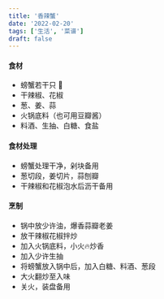 ```yaml
---
title: '香辣蟹'
date: '2022-02-20'
tags: ['生活', '菜谱']
draft: false
---
```


#### 食材
- 螃蟹若干只 🦀️
- 干辣椒、花椒
- 葱、姜、蒜
- 火锅底料（也可用豆瓣酱）
- 料酒、生抽、白糖、食盐
  
#### 食材处理
- 螃蟹处理干净，剁块备用
- 葱切段，姜切片，蒜刨瓣
- 干辣椒和花椒泡水后沥干备用
  
#### 烹制
- 锅中放少许油，爆香蒜瓣老姜
- 放干辣椒花椒拌炒
- 加入火锅底料，小火🔥炒香
- 加入少许生抽
- 将螃蟹放入锅中后，加入白糖、料酒、葱段
- 大火翻炒至入味
- 关火，装盘备用